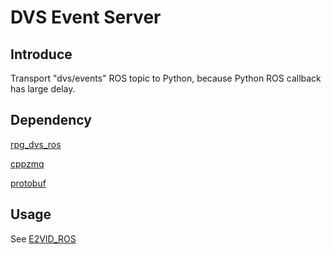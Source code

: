 # DVS Event Server

## Introduce
Transport "dvs/events" ROS topic to Python, because Python ROS callback has large delay.

## Dependency
[rpg_dvs_ros](https://github.com/uzh-rpg/rpg_dvs_ros)

[cppzmq](https://github.com/zeromq/cppzmq)

[protobuf](https://developers.google.com/protocol-buffers/docs/cpptutorial)

## Usage
See [E2VID_ROS](https://github.com/robin-shaun/E2VID_ROS) 